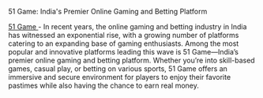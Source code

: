51 Game: India's Premier Online Gaming and Betting Platform

<a href="https://51gamees.in/">51 Game </a> - In recent years, the online gaming and betting industry in India has witnessed an exponential rise, with a growing number of platforms catering to an expanding base of gaming enthusiasts. Among the most popular and innovative platforms leading this wave is 51 Game—India’s premier online gaming and betting platform. Whether you’re into skill-based games, casual play, or betting on various sports, 51 Game offers an immersive and secure environment for players to enjoy their favorite pastimes while also having the chance to earn real money.

